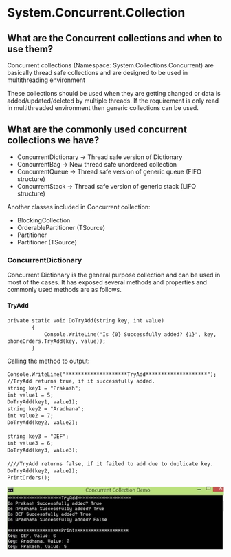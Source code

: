 # System.Concurrent.Collection
## What are the Concurrent collections and when to use them?
Concurrent collections (Namespace: System.Collections.Concurrent) are basically thread safe collections and are designed to be used in multithreading environment

These collections should be used when they are getting changed or data is added/updated/deleted by multiple threads. If the requirement is only read in multithreaded environment then generic collections can be used.

## What are the commonly used concurrent collections we have?
- ConcurrentDictionary -> Thread safe version of Dictionary
- ConcurrentBag -> New thread safe unordered collection
- ConcurrentQueue -> Thread safe version of generic queue (FIFO structure)
- ConcurrentStack -> Thread safe version of generic stack (LIFO structure)

Another classes included in Concurrent collection:

- BlockingCollection 
- OrderablePartitioner (TSource) 
- Partitioner 
- Partitioner (TSource)

### ConcurrentDictionary

Concurrent Dictionary is the general purpose collection and can be used in most of the cases. It has exposed several methods and properties and commonly used methods are as follows.

#### TryAdd
~~~
private static void DoTryAdd(string key, int value)  
        {  
            Console.WriteLine("Is {0} Successfully added? {1}", key, phoneOrders.TryAdd(key, value));  
        }  
~~~
Calling the method to output:
~~~
Console.WriteLine("********************TryAdd********************");  
//TryAdd returns true, if it successfully added.  
string key1 = "Prakash";  
int value1 = 5;  
DoTryAdd(key1, value1);  
string key2 = "Aradhana";  
int value2 = 7;  
DoTryAdd(key2, value2);  
  
string key3 = "DEF";  
int value3 = 6;   
DoTryAdd(key3, value3);  
  
////TryAdd returns false, if it failed to add due to duplicate key.   
DoTryAdd(key2, value2);  
PrintOrders();  
~~~
![](./TryAdd.jpg)
